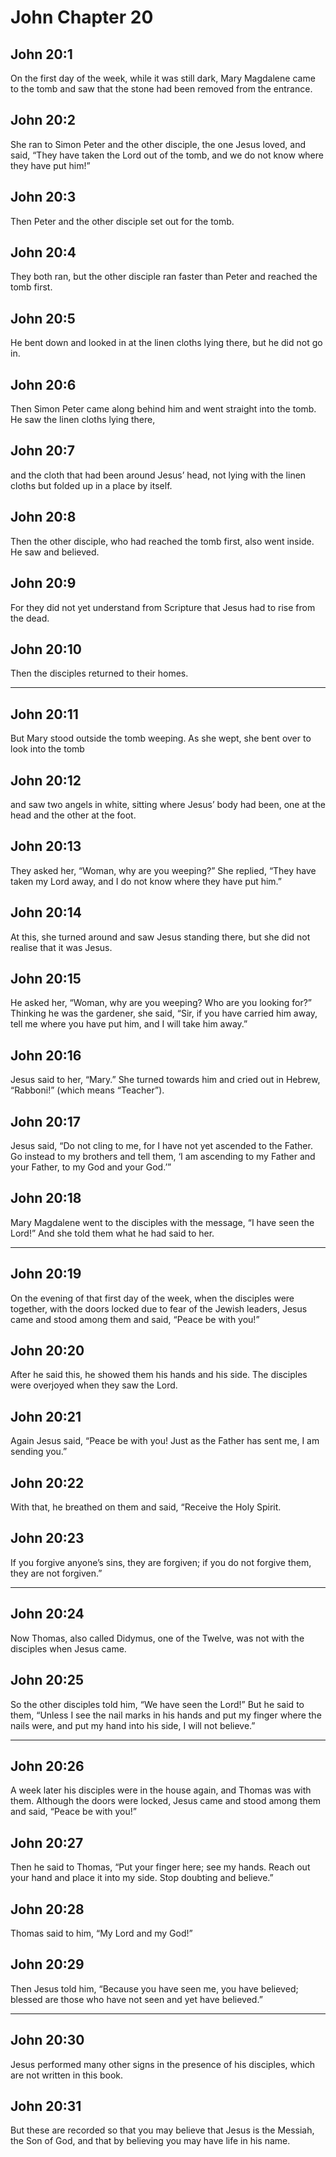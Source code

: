 # John Chapter 20

## John 20:1

On the first day of the week, while it was still dark, Mary Magdalene came to the tomb and saw that the stone had been removed from the entrance.

## John 20:2

She ran to Simon Peter and the other disciple, the one Jesus loved, and said, “They have taken the Lord out of the tomb, and we do not know where they have put him!”

## John 20:3

Then Peter and the other disciple set out for the tomb.

## John 20:4

They both ran, but the other disciple ran faster than Peter and reached the tomb first.

## John 20:5

He bent down and looked in at the linen cloths lying there, but he did not go in.

## John 20:6

Then Simon Peter came along behind him and went straight into the tomb. He saw the linen cloths lying there,

## John 20:7

and the cloth that had been around Jesus’ head, not lying with the linen cloths but folded up in a place by itself.

## John 20:8

Then the other disciple, who had reached the tomb first, also went inside. He saw and believed.

## John 20:9

For they did not yet understand from Scripture that Jesus had to rise from the dead.

## John 20:10

Then the disciples returned to their homes.

---

## John 20:11

But Mary stood outside the tomb weeping. As she wept, she bent over to look into the tomb

## John 20:12

and saw two angels in white, sitting where Jesus’ body had been, one at the head and the other at the foot.

## John 20:13

They asked her, “Woman, why are you weeping?” She replied, “They have taken my Lord away, and I do not know where they have put him.”

## John 20:14

At this, she turned around and saw Jesus standing there, but she did not realise that it was Jesus.

## John 20:15

He asked her, “Woman, why are you weeping? Who are you looking for?” Thinking he was the gardener, she said, “Sir, if you have carried him away, tell me where you have put him, and I will take him away.”

## John 20:16

Jesus said to her, “Mary.” She turned towards him and cried out in Hebrew, “Rabboni!” (which means “Teacher”).

## John 20:17

Jesus said, “Do not cling to me, for I have not yet ascended to the Father. Go instead to my brothers and tell them, ‘I am ascending to my Father and your Father, to my God and your God.’”

## John 20:18

Mary Magdalene went to the disciples with the message, “I have seen the Lord!” And she told them what he had said to her.

---

## John 20:19

On the evening of that first day of the week, when the disciples were together, with the doors locked due to fear of the Jewish leaders, Jesus came and stood among them and said, “Peace be with you!”

## John 20:20

After he said this, he showed them his hands and his side. The disciples were overjoyed when they saw the Lord.

## John 20:21

Again Jesus said, “Peace be with you! Just as the Father has sent me, I am sending you.”

## John 20:22

With that, he breathed on them and said, “Receive the Holy Spirit.

## John 20:23

If you forgive anyone’s sins, they are forgiven; if you do not forgive them, they are not forgiven.”

---

## John 20:24

Now Thomas, also called Didymus, one of the Twelve, was not with the disciples when Jesus came.

## John 20:25

So the other disciples told him, “We have seen the Lord!” But he said to them, “Unless I see the nail marks in his hands and put my finger where the nails were, and put my hand into his side, I will not believe.”

---

## John 20:26

A week later his disciples were in the house again, and Thomas was with them. Although the doors were locked, Jesus came and stood among them and said, “Peace be with you!”

## John 20:27

Then he said to Thomas, “Put your finger here; see my hands. Reach out your hand and place it into my side. Stop doubting and believe.”

## John 20:28

Thomas said to him, “My Lord and my God!”

## John 20:29

Then Jesus told him, “Because you have seen me, you have believed; blessed are those who have not seen and yet have believed.”

---

## John 20:30

Jesus performed many other signs in the presence of his disciples, which are not written in this book.

## John 20:31

But these are recorded so that you may believe that Jesus is the Messiah, the Son of God, and that by believing you may have life in his name.
